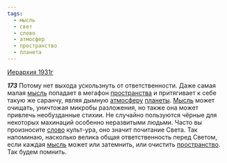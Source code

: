 ```yaml
---
tags:
  - мысль
  - свет
  - слово
  - атмосфер
  - пространство
  - планета
---
```


[Иерархия 1931г](https://127.0.0.1:4002/agni/1931)

___173___
Потому нет выхода ускользнуть от ответственности. Даже самая малая [мысль](../../../tags/#мысль) попадает в мегафон [пространства](../../../tags/#[пространство](../../../tags/#пространство)) и притягивает к себе такую же саранчу, являя дымную [атмосферу](../../../tags/#атмосфер) [планеты](../../../tags/#планета). [Мысль](../../../tags/#мысль) может очищать, уничтожая микробы разложения, но также она может привлечь необузданные стихии. Не случайно пользуются чёрные для некоторых махинаций особенно неразвитыми людьми. Часто вы произносите [слово](../../../tags/#слово) культ-ура, оно значит почитание Света. Так напоминаю, насколько велика общая ответственность перед Светом, если каждая [мысль](../../../tags/#мысль) может или затемнить, или очистить [пространство](../../../tags/#пространство). Так будем помнить.   

